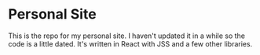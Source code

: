 # Personal Site

This is the repo for my personal site. I haven't updated it in a while so the code is a little dated. It's written in React with JSS and a few other libraries.
